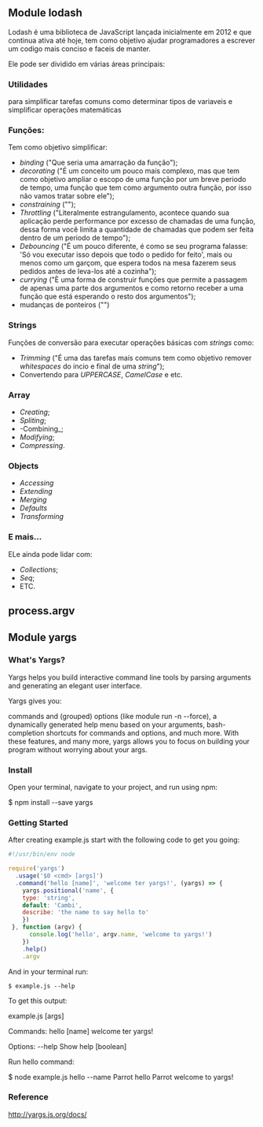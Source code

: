 ## Module lodash
Lodash é uma biblioteca de JavaScript lançada inicialmente em 2012 e que continua ativa até hoje, tem como objetivo ajudar programadores a escrever um codigo mais conciso e faceis de manter.

Ele pode ser dividido em várias áreas principais:
### Utilidades 
para simplificar tarefas comuns como determinar tipos de variaveis e simplificar operações matemáticas
### Funções: 
Tem como objetivo simplificar: 
- _binding_ ("Que seria uma amarração da função");
- _decorating_ ("É um conceito um pouco mais complexo, mas que tem como objetivo ampliar o escopo de uma função por um breve periodo de tempo, uma função que tem como argumento outra função, por isso não vamos tratar sobre ele");
- _constraining_ ("");
- _Throttling_ ("Literalmente estrangulamento, acontece quando sua aplicação perde performance por excesso de chamadas de uma função, dessa forma você limita a quantidade de chamadas que podem ser feita dentro de um periodo de tempo");
- _Debouncing_ ("É um pouco diferente, é como se seu programa falasse: 'Só vou executar isso depois que todo o pedido for feito', mais ou menos como um garçom, que espera todos na mesa fazerem seus pedidos antes de leva-los até a cozinha");
- _currying_ ("È uma forma de construir funções que permite a passagem de apenas uma parte dos argumentos e como retorno receber a uma função que está esperando o resto dos argumentos");
- mudanças de ponteiros ("")
### Strings
Funções de conversão para executar operações básicas com _strings_ como: 
- _Trimming_ ("É uma das tarefas mais comuns tem como objetivo remover _whitespaces_ do incio e final de uma _string_");
- Convertendo para _UPPERCASE_, _CamelCase_ e etc.

### Array
- _Creating_;
- _Spliting_;
- -Combining_;
- _Modifying_;
- _Compressing_.

### Objects
- _Accessing_
- _Extending_
- _Merging_
- _Defaults_
- _Transforming_

### E mais...
ELe ainda pode lidar com:
- _Collections_;
- _Seq_;
- ETC.

## process.argv


## Module yargs
### What's Yargs?
Yargs helps you build interactive command line tools by parsing arguments and generating an elegant user interface.

Yargs gives you:

commands and (grouped) options (like module run -n --force),
a dynamically generated help menu based on your arguments,
bash-completion shortcuts for commands and options,
and much more.
With these features, and many more, yargs allows you to focus on building your program without worrying about your args.

### Install
Open your terminal, navigate to your project, and run using npm:

$ npm install --save yargs

### Getting Started
After creating example.js start with the following code to get you going:
          
```js
#!/usr/bin/env node

require('yargs')
  .usage('$0 <cmd> [args]')
  .command('hello [name]', 'welcome ter yargs!', (yargs) => {
    yargs.positional('name', {
    type: 'string',
    default: 'Cambi',
    describe: 'the name to say hello to'
    })
 }, function (argv) {
      console.log('hello', argv.name, 'welcome to yargs!')
    })
    .help()
    .argv
```          
And in your terminal run:

```$ example.js --help```       
        
To get this output:
   
  example.js <cmd> [args]

  Commands:
    hello [name]  welcome ter yargs!

  Options:
    --help  Show help                                                    [boolean]
          
Run hello command:
          
  $ node example.js hello --name Parrot
  hello Parrot welcome to yargs!

  ### Reference
  http://yargs.js.org/docs/